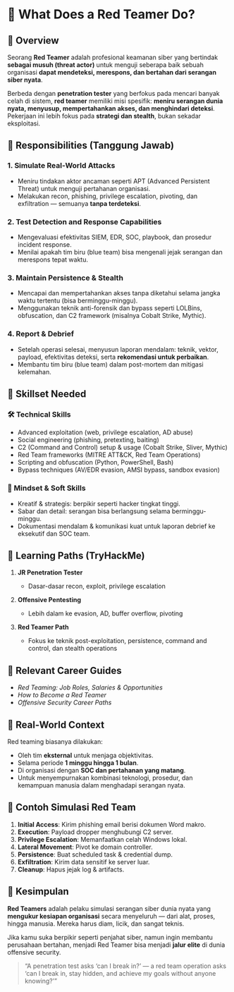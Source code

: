 # 🎯 What Does a Red Teamer Do?

## 🧠 Overview

Seorang **Red Teamer** adalah profesional keamanan siber yang bertindak **sebagai musuh (threat actor)** untuk menguji seberapa baik sebuah organisasi **dapat mendeteksi, merespons, dan bertahan dari serangan siber nyata**.

Berbeda dengan **penetration tester** yang berfokus pada mencari banyak celah di sistem, **red teamer** memiliki misi spesifik: **meniru serangan dunia nyata, menyusup, mempertahankan akses, dan menghindari deteksi**. Pekerjaan ini lebih fokus pada **strategi dan stealth**, bukan sekadar eksploitasi.

## 👤 Responsibilities (Tanggung Jawab)

### 1. **Simulate Real-World Attacks**

* Meniru tindakan aktor ancaman seperti APT (Advanced Persistent Threat) untuk menguji pertahanan organisasi.
* Melakukan recon, phishing, privilege escalation, pivoting, dan exfiltration — semuanya **tanpa terdeteksi**.

### 2. **Test Detection and Response Capabilities**

* Mengevaluasi efektivitas SIEM, EDR, SOC, playbook, dan prosedur incident response.
* Menilai apakah tim biru (blue team) bisa mengenali jejak serangan dan merespons tepat waktu.

### 3. **Maintain Persistence & Stealth**

* Mencapai dan mempertahankan akses tanpa diketahui selama jangka waktu tertentu (bisa berminggu-minggu).
* Menggunakan teknik anti-forensik dan bypass seperti LOLBins, obfuscation, dan C2 framework (misalnya Cobalt Strike, Mythic).

### 4. **Report & Debrief**

* Setelah operasi selesai, menyusun laporan mendalam: teknik, vektor, payload, efektivitas deteksi, serta **rekomendasi untuk perbaikan**.
* Membantu tim biru (blue team) dalam post-mortem dan mitigasi kelemahan.

## 🧰 Skillset Needed

### 🛠️ Technical Skills

* Advanced exploitation (web, privilege escalation, AD abuse)
* Social engineering (phishing, pretexting, baiting)
* C2 (Command and Control) setup & usage (Cobalt Strike, Sliver, Mythic)
* Red Team frameworks (MITRE ATT\&CK, Red Team Operations)
* Scripting and obfuscation (Python, PowerShell, Bash)
* Bypass techniques (AV/EDR evasion, AMSI bypass, sandbox evasion)

### 🧠 Mindset & Soft Skills

* Kreatif & strategis: berpikir seperti hacker tingkat tinggi.
* Sabar dan detail: serangan bisa berlangsung selama berminggu-minggu.
* Dokumentasi mendalam & komunikasi kuat untuk laporan debrief ke eksekutif dan SOC team.

## 🧭 Learning Paths (TryHackMe)

1. **JR Penetration Tester**

   * Dasar-dasar recon, exploit, privilege escalation

2. **Offensive Pentesting**

   * Lebih dalam ke evasion, AD, buffer overflow, pivoting

3. **Red Teamer Path**

   * Fokus ke teknik post-exploitation, persistence, command and control, dan stealth operations

## 📘 Relevant Career Guides

* *Red Teaming: Job Roles, Salaries & Opportunities*
* *How to Become a Red Teamer*
* *Offensive Security Career Paths*

## 💼 Real-World Context

Red teaming biasanya dilakukan:

* Oleh tim **eksternal** untuk menjaga objektivitas.
* Selama periode **1 minggu hingga 1 bulan**.
* Di organisasi dengan **SOC dan pertahanan yang matang**.
* Untuk menyempurnakan kombinasi teknologi, prosedur, dan kemampuan manusia dalam menghadapi serangan nyata.

## 🧪 Contoh Simulasi Red Team

1. **Initial Access**: Kirim phishing email berisi dokumen Word makro.
2. **Execution**: Payload dropper menghubungi C2 server.
3. **Privilege Escalation**: Memanfaatkan celah Windows lokal.
4. **Lateral Movement**: Pivot ke domain controller.
5. **Persistence**: Buat scheduled task & credential dump.
6. **Exfiltration**: Kirim data sensitif ke server luar.
7. **Cleanup**: Hapus jejak log & artifacts.

## 🎯 Kesimpulan

**Red Teamers** adalah pelaku simulasi serangan siber dunia nyata yang **mengukur kesiapan organisasi** secara menyeluruh — dari alat, proses, hingga manusia. Mereka harus diam, licik, dan sangat teknis.

Jika kamu suka berpikir seperti penjahat siber, namun ingin membantu perusahaan bertahan, menjadi Red Teamer bisa menjadi **jalur elite** di dunia offensive security.

> “A penetration test asks ‘can I break in?’ — a red team operation asks ‘can I break in, stay hidden, and achieve my goals without anyone knowing?’”
